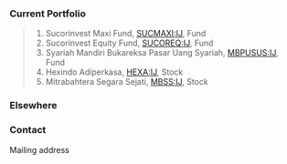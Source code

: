 ### Current Portfolio

>1. Sucorinvest Maxi Fund, [SUCMAXI:IJ](https://www.bloomberg.com/quote/SUCMAXI:IJ), Fund
>2. Sucorinvest Equity Fund, [SUCOREQ:IJ](https://www.bloomberg.com/quote/SUCOREQ:IJ), Fund
>3. Syariah Mandiri Bukareksa Pasar Uang Syariah, [MBPUSUS:IJ](https://www.bloomberg.com/quote/MBPUSUS:IJ), Fund
>4. Hexindo Adiperkasa, [HEXA:IJ](https://www.bloomberg.com/quote/HEXA:IJ), Stock
>5. Mitrabahtera Segara Sejati, [MBSS:IJ](https://www.bloomberg.com/quote/MBSS:IJ), Stock


### Elsewhere


### Contact

Mailing address
